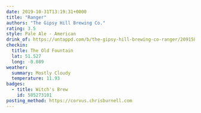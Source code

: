 ```yaml
---
date: 2019-10-31T13:19:31+0000
title: "Ranger"
authors: "The Gipsy Hill Brewing Co."
rating: 3.5
style: Pale Ale - American
drink_of: https://untappd.com/b/the-gipsy-hill-brewing-co-ranger/2091580
checkin:
  title: The Old Fountain
  lat: 51.527
  long: -0.089
weather:
  summary: Mostly Cloudy
  temperature: 11.93
badges:
  - title: Witch's Brew
    id: 585273101
posting_method: https://corvus.chrisburnell.com
---
```

